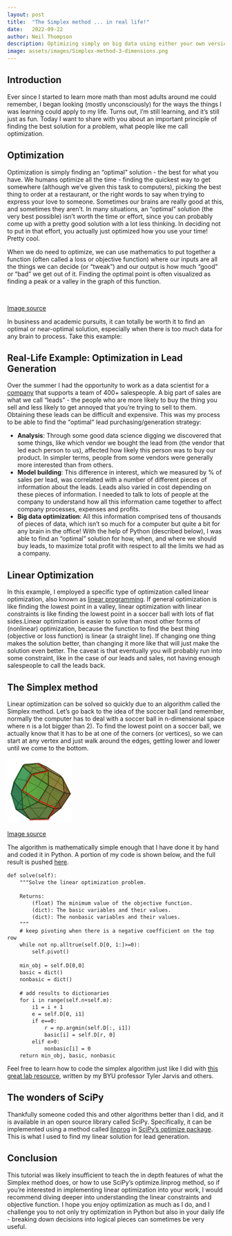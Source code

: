 ```yaml
---
layout: post
title:  "The Simplex method ... in real life!"
date:   2022-09-22
author: Neil Thompson
description: Optimizing simply on big data using either your own version of Simplex or SciPy's linear optimization algorithm
image: assets/images/Simplex-method-3-dimensions.png
---
```


## Introduction
Ever since I started to learn more math than most adults around me could remember, I began looking (mostly unconsciously) for the ways the things I was learning could apply to my life. Turns out, I’m still learning, and it’s still just as fun. Today I want to share with you about an important principle of finding the best solution for a problem, what people like me call optimization.

## Optimization
Optimization is simply finding an “optimal” solution - the best for what you have. We humans optimize all the time - finding the quickest way to get somewhere (although we’ve given this task to computers), picking the best thing to order at a restaurant, or the right words to say when trying to express your love to someone. Sometimes our brains are really good at this, and sometimes they aren’t. In many situations, an “optimal” solution (the very best possible) isn’t worth the time or effort, since you can probably come up with a pretty good solution with a lot less thinking. In deciding not to put in that effort, you actually just optimized how you use your time! Pretty cool. 

When we do need to optimize, we can use mathematics to put together a function (often called a loss or objective function) where our inputs are all the things we can decide (or “tweak”) and our output is how much “good” or “bad” we get out of it. Finding the optimal point is often visualized as finding a peak or a valley in the graph of this function.

<img src="https://www.mathworks.com/help/examples/optim/win64/tutdemo_01.png" alt=""/>

[Image source](https://www.mathworks.com/help/optim/ug/optimization-toolbox-tutorial.html)

In business and academic pursuits, it can totally be worth it to find an optimal or near-optimal solution, especially when there is too much data for any brain to process. 
Take this example:

## Real-Life Example: Optimization in Lead Generation
Over the summer I had the opportunity to work as a data scientist for a [company](https://www.etelequote.com/) that supports a team of 400+ salespeople. A big part of sales are what we call “leads” - the people who are more likely to buy the thing you sell and less likely to get annoyed that you’re trying to sell to them. Obtaining these leads can be difficult and expensive. This was my process to be able to find the "optimal" lead purchasing/generation strategy:

- **Analysis**: Through some good data science digging we discovered that some things, like which vendor we bought the lead from (the vendor that led each person to us), affected how likely this person was to buy our product. In simpler terms, people from some vendors were generally more interested than from others. 
- **Model building**: This difference in interest, which we measured by % of sales per lead, was correlated with a number of different pieces of information about the leads. Leads also varied in cost depending on these pieces of information. I needed to talk to lots of people at the company to understand how all this information came together to affect company processes, expenses and profits. 
- **Big data optimization**: All this information comprised tens of thousands of pieces of data, which isn’t so much for a computer but quite a bit for any brain in the office! With the help of Python (described below), I was able to find an “optimal” solution for how, when, and where we should buy leads, to maximize total profit with respect to all the limits we had as a company.

## Linear Optimization
In this example, I employed a specific type of optimization called linear optimization, also known as [linear programming](https://en.wikipedia.org/wiki/Linear_programming). If general optimization is like finding the lowest point in a valley, linear optimization with linear constraints is like finding the lowest point in a soccer ball with lots of flat sides.Linear optimization is easier to solve than most other forms of (nonlinear) optimization, because the function to find the best thing (objective or loss function) is linear (a straight line). If changing one thing makes the solution better, than changing it more like that will just make the solution even better. The caveat is that eventually you will probably run into some constraint, like in the case of our leads and sales, not having enough salespeople to call the leads back.

## The Simplex method
Linear optimization can be solved so quickly due to an algorithm called the Simplex method. Let’s go back to the idea of the soccer ball (and remember, normally the computer has to deal with a soccer ball in n-dimensional space where n is a lot bigger than 2). To find the lowest point on a soccer ball, we actually know that it has to be at one of the corners (or vertices), so we can start at any vertex and just walk around the edges, getting lower and lower until we come to the bottom. 

<img src="https://github.com/neil826t/stat386-projects/blob/main/assets/images/Simplex-method-3-dimensions.png" alt="" style="width:150px;"/> 

[Image source](https://commons.wikimedia.org/wiki/File:Simplex-method-3-dimensions.png)

The algorithm is mathematically simple enough that I have done it by hand and coded it in Python. A portion of my code is shown below, and the full result is pushed [here](https://github.com/neil826t/Coursework/blob/main/Applied_and_Computational_Math/simplex.py).

```    
def solve(self):
    """Solve the linear optimization problem.

    Returns:
        (float) The minimum value of the objective function.
        (dict): The basic variables and their values.
        (dict): The nonbasic variables and their values.
    """
    # keep pivoting when there is a negative coefficient on the top row
    while not np.alltrue(self.D[0, 1:]>=0):
        self.pivot()

    min_obj = self.D[0,0]
    basic = dict()
    nonbasic = dict()

    # add results to dictionaries
    for i in range(self.n+self.m):
        i1 = i + 1
        e = self.D[0, i1]
        if e==0:
            r = np.argmin(self.D[:, i1])
            basic[i] = self.D[r, 0]
        elif e>0: 
            nonbasic[i] = 0
    return min_obj, basic, nonbasic
```

Feel free to learn how to code the simplex algorithm just like I did with [this great lab resource](https://acme.byu.edu/00000181-a75c-d9e0-a789-bf7ebd8e0000/simplex-pdf), written by my BYU professor Tyler Jarvis and others.


## The wonders of SciPy
Thankfully someone coded this and other algorithms better than I did, and it is available in an open source library called SciPy. Specifically, it can be implemented using a method called [linprog](https://docs.scipy.org/doc/scipy/reference/generated/scipy.optimize.linprog.html) in [SciPy’s optimize package](https://docs.scipy.org/doc/scipy/reference/optimize.html?highlight=optimize#module-scipy.optimize). This is what I used to find my linear solution for lead generation.

## Conclusion
This tutorial was likely insufficient to teach the in depth features of what the Simplex method does, or how to use SciPy’s optimize.linprog method, so if you’re interested in implementing linear optimization into your work, I would recommend diving deeper into understanding the linear constraints and objective function. I hope you enjoy optimization as much as I do, and I challenge you to not only try optimization in Python but also in your daily life - breaking down decisions into logical pieces can sometimes be very useful.
